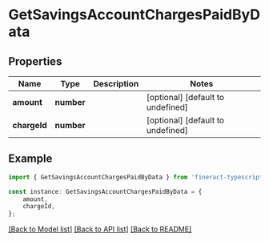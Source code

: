 # GetSavingsAccountChargesPaidByData


## Properties

Name | Type | Description | Notes
------------ | ------------- | ------------- | -------------
**amount** | **number** |  | [optional] [default to undefined]
**chargeId** | **number** |  | [optional] [default to undefined]

## Example

```typescript
import { GetSavingsAccountChargesPaidByData } from 'fineract-typescript-client';

const instance: GetSavingsAccountChargesPaidByData = {
    amount,
    chargeId,
};
```

[[Back to Model list]](../README.md#documentation-for-models) [[Back to API list]](../README.md#documentation-for-api-endpoints) [[Back to README]](../README.md)

